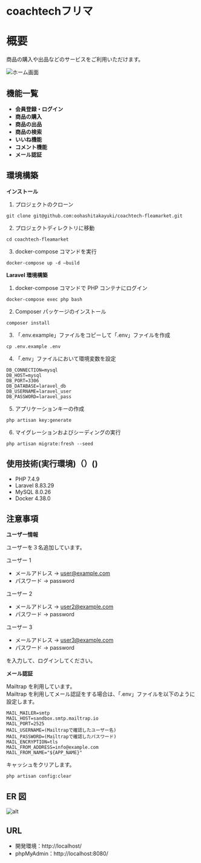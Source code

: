# coachtechフリマ

# 概要

商品の購入や出品などのサービスをご利用いただけます。

![ホーム画面](https://github.com/user-attachments/assets/76be450e-bc95-4034-ba12-fa27bab8ae8c)

## 機能一覧

- **会員登録・ログイン**
- **商品の購入**
- **商品の出品**
- **商品の検索**
- **いいね機能**
- **コメント機能**
- **メール認証**

## 環境構築

**インストール**

1. プロジェクトのクローン

```
git clone git@github.com:oohashitakayuki/coachtech-fleamarket.git
```

2. プロジェクトディレクトリに移動

```
cd coachtech-fleamarket
```

3. docker-compose コマンドを実行

```
docker-compose up -d —build
```

**Laravel 環境構築**

1. docker-compose コマンドで PHP コンテナにログイン

```
docker-compose exec php bash
```

2. Composer パッケージのインストール

```
composer install
```

3. 「.env.example」ファイルをコピーして「.env」ファイルを作成

```
cp .env.example .env
```

4. 「.env」ファイルにおいて環境変数を設定

```
DB_CONNECTION=mysql
DB_HOST=mysql
DB_PORT=3306
DB_DATABASE=laravel_db
DB_USERNAME=laravel_user
DB_PASSWORD=laravel_pass
```

5. アプリケーションキーの作成

```
php artisan key:generate
```

6. マイグレーションおよびシーディングの実行

```
php artisan migrate:fresh --seed
```

## 使用技術(実行環境)（）()

- PHP 7.4.9
- Laravel 8.83.29
- MySQL 8.0.26
- Docker 4.38.0

## 注意事項

**ユーザー情報**

ユーザーを３名追加しています。

ユーザー 1

- メールアドレス -> user@example.com
- パスワード -> password

ユーザー 2

- メールアドレス -> user2@example.com
- パスワード -> password

ユーザー 3

- メールアドレス -> user3@example.com
- パスワード -> password

を入力して、ログインしてください。

**メール認証**

Mailtrap を利用しています。  
Mailtrap を利用してメール認証をする場合は、「.env」ファイルを以下のように設定します。

```
MAIL_MAILER=smtp
MAIL_HOST=sandbox.smtp.mailtrap.io
MAIL_PORT=2525
MAIL_USERNAME=(Mailtrapで確認したユーザー名)
MAIL_PASSWORD=(Mailtrapで確認したパスワード)
MAIL_ENCRYPTION=tls
MAIL_FROM_ADDRESS=info@example.com
MAIL_FROM_NAME="${APP_NAME}"
```

キャッシュをクリアします。

```
php artisan config:clear
```

## ER 図

![alt](https://github.com/user-attachments/assets/6a0f2c6e-bbe3-4821-b708-b8382886244f)

## URL

- 開発環境：http://localhost/
- phpMyAdmin：http://localhost:8080/
